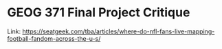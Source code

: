 # GEOG 371 Final Project Critique

Link: https://seatgeek.com/tba/articles/where-do-nfl-fans-live-mapping-football-fandom-across-the-u-s/ 
